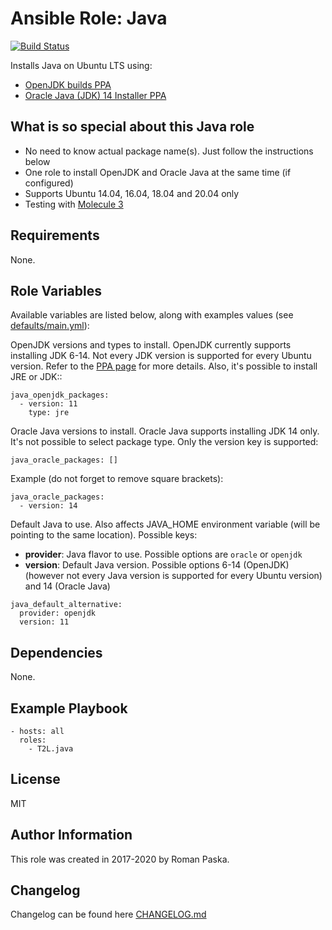 # Ansible Role: Java

[![Build Status](https://travis-ci.org/T2L/ansible-role-java.svg?branch=1.3.0)](https://travis-ci.org/T2L/ansible-role-java)

Installs Java on Ubuntu LTS using:

- [OpenJDK builds PPA](https://launchpad.net/~openjdk-r/+archive/ubuntu/ppa)
- [Oracle Java (JDK) 14 Installer PPA](https://launchpad.net/~linuxuprising/+archive/ubuntu/java)

## What is so special about this Java role

- No need to know actual package name(s). Just follow the instructions below
- One role to install OpenJDK and Oracle Java at the same time (if configured)
- Supports Ubuntu 14.04, 16.04, 18.04 and 20.04 only
- Testing with [Molecule 3](https://github.com/ansible-community/molecule)

## Requirements

None.

## Role Variables

Available variables are listed below, along with examples values (see [defaults/main.yml](defaults/main.yml)):

OpenJDK versions and types to install. OpenJDK currently supports installing JDK 6-14. Not every JDK version is supported for every Ubuntu  version. Refer to the [PPA page](https://launchpad.net/~openjdk-r/+archive/ubuntu/ppa) for more details. Also, it's possible to install JRE or JDK::

    java_openjdk_packages:
      - version: 11
        type: jre

Oracle Java versions to install. Oracle Java supports installing JDK 14 only. It's not possible to select package type. Only the version key is supported:

    java_oracle_packages: []


Example (do not forget to remove square brackets):

    java_oracle_packages:
      - version: 14

Default Java to use. Also affects JAVA_HOME environment variable (will be pointing to the same location). Possible keys:

- **provider**: Java flavor to use. Possible options are `oracle` or `openjdk`
- **version**: Default Java version. Possible options 6-14 (OpenJDK) (however not every Java version is supported for every Ubuntu version) and 14 (Oracle Java)

```
java_default_alternative:
  provider: openjdk
  version: 11
```

## Dependencies

None.

## Example Playbook

    - hosts: all
      roles:
        - T2L.java

## License

MIT

## Author Information

This role was created in 2017-2020 by Roman Paska.

## Changelog

Changelog can be found here [CHANGELOG.md](CHANGELOG.md)

